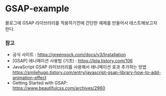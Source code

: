 # GSAP-example
블로그에 GSAP 라이브러리를 적용하기전에 간단한 예제를 만들어서 테스트해보고자 한다.

### 참고
- 공식 사이트 : https://greensock.com/docs/v3/Installation
- [GSAP] 애니메이션 사용법 (기초) : https://lpla.tistory.com/106
- JavaScript GSAP 라이브러리를 사용해서 애니메이션 효과 추가하는 방법 https://smilehugo.tistory.com/entry/javascript-gsap-library-how-to-add-animation-effect
- Getting Started with GSAP: https://www.beautifulcss.com/archives/2960
